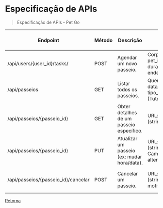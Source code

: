 # Especificação de APIs

> Especificação de APIs - Pet Go

| Endpoint                             | Método | Descrição                                      | Parâmetros                        | Formato da Resposta | Autenticação e Autorização |
|--------------------------------------|--------|------------------------------------------------|-----------------------------------|---------------------|----------------------------|
| /api/users/{user_id}/tasks/          | POST    | Agendar um novo passeio.                      | Corpo: tutor_id, pet_id, data_hora, duracao (minutos), endereco.                  | JSON(detalhes do passeio criado)              | JWT Token (Apenas Tutor ou Sistema)                  |
|/api/passeios | GET   | Listar todos os passeios.                          | Query: status, data_inicio, tipo_usuario (Tutor/Passeador). | JSON (Lista de passeios)              | JWT Token (Todos os usuários autenticados)              |
| /api/passeios/{passeio_id}| GET    | Obter detalhes de um passeio específico.       | URL: passeio_id (string/UUID). | JSON (Detalhes do passeio)                | JWT Token (Tutor ou Passeador envolvido)            |
| /api/passeios/{passeio_id} | PUT    | Atualizar um passeio (ex: mudar hora/data). | URL: passeio_id (string/UUID). Corpo: Campos a serem alterados. | JSON (Detalhes do passeio atualizado)               | JWT Token (Apenas Tutor que criou)             |
| /api/passeios/{passeio_id}/cancelar | POST | Cancelar um passeio.                 | URL: passeio_id (string/UUID). Corpo: motivo_cancelamento. | JSON (status: cancelado)                | JWT Token (Tutor ou Passeador envolvido)      |

[Retorna](../README.md)